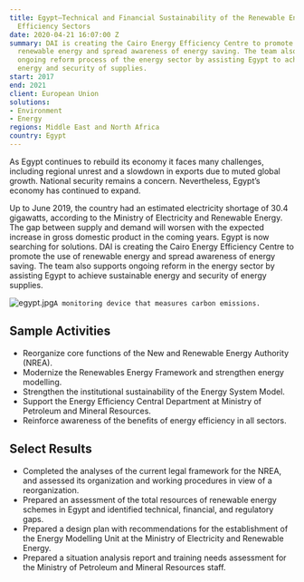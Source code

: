 ```yaml
---
title: Egypt—Technical and Financial Sustainability of the Renewable Energy and Energy
  Efficiency Sectors
date: 2020-04-21 16:07:00 Z
summary: DAI is creating the Cairo Energy Efficiency Centre to promote the use of
  renewable energy and spread awareness of energy saving. The team also supports the
  ongoing reform process of the energy sector by assisting Egypt to achieve sustainable
  energy and security of supplies.
start: 2017
end: 2021
client: European Union
solutions:
- Environment
- Energy
regions: Middle East and North Africa
country: Egypt
---
```


As Egypt continues to rebuild its economy it faces many challenges, including regional unrest and a slowdown in exports due to muted global growth. National security remains a concern. Nevertheless, Egypt’s economy has continued to expand.

Up to June 2019, the country had an estimated electricity shortage of 30.4 gigawatts, according to the Ministry of Electricity and Renewable Energy. The gap between supply and demand will worsen with the expected increase in gross domestic product in the coming years. Egypt is now searching for solutions. DAI is creating the Cairo Energy Efficiency Centre to promote the use of renewable energy and spread awareness of energy saving. The team also supports ongoing reform in the energy sector by assisting Egypt to achieve sustainable energy and security of energy supplies.

![egypt.jpg](/uploads/egypt.jpg)`A monitoring device that measures carbon emissions.`

## Sample Activities

* Reorganize core functions of the New and Renewable Energy Authority (NREA).
* Modernize the Renewables Energy Framework and strengthen energy modelling.
* Strengthen the institutional sustainability of the Energy System Model.
* Support the Energy Efficiency Central Department at Ministry of Petroleum and Mineral Resources.
* Reinforce awareness of the benefits of energy efficiency in all sectors.

## Select Results

* Completed the analyses of the current legal framework for the NREA, and assessed its organization and working procedures in view of a reorganization.
* Prepared an assessment of the total resources of renewable energy schemes in Egypt and identified technical, financial, and regulatory gaps.
* Prepared a design plan with recommendations for the establishment of the Energy Modelling Unit at the Ministry of Electricity and Renewable Energy. 
* Prepared a situation analysis report and training needs assessment for the Ministry of Petroleum and Mineral Resources staff.